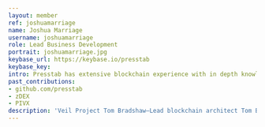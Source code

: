 ```yaml
---
layout: member
ref: joshuamarriage
name: Joshua Marriage
username: joshuamarriage
role: Lead Business Development
portrait: joshuamarriage.jpg
keybase_url: https://keybase.io/presstab
keybase_key:
intro: Presstab has extensive blockchain experience with in depth knowledge with proof of stake and proof of work consensus systems, privacy protocols, and deterministic decentralized systems. Presstab designed and implemented the world’s first private proof of stake protocol. Presstab is a revered personality in underground crypto circles.
past_contributions: 
- github.com/presstab
- zDEX
- PIVX
description: 'Veil Project Tom Bradshaw—Lead blockchain architect Tom Bradshaw, aka presstab, long-time crypto developer, has previously worked on Hyperstake, Crown, PIVX, zDEX, and libzerocoin. Read more here.'
---
```

